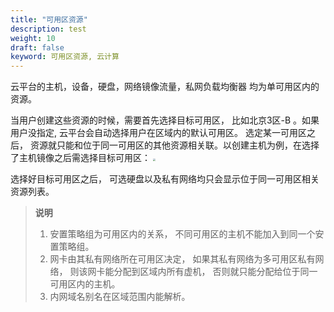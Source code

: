 ```yaml
---
title: "可用区资源"
description: test
weight: 10
draft: false
keyword: 可用区资源, 云计算
---
```


云平台的主机，设备，硬盘，网络镜像流量，私网负载均衡器 均为单可用区内的资源。

当用户创建这些资源的时候，需要首先选择目标可用区， 比如北京3区-B 。如果用户没指定, 云平台会自动选择用户在区域内的默认可用区。 选定某一可用区之后， 资源就只能和位于同一可用区的其他资源相关联。以创建主机为例，在选择了主机镜像之后需选择目标可用区：
<img src="../_images/run_instance_select_zone.png" style="zoom:25%;" />

选择好目标可用区之后， 可选硬盘以及私有网络均只会显示位于同一可用区相关资源列表。

> **说明**
>
> 1. 安置策略组为可用区内的关系， 不同可用区的主机不能加入到同一个安置策略组。
> 2. 网卡由其私有网络所在可用区决定， 如果其私有网络为多可用区私有网络， 则该网卡能分配到区域内所有虚机， 否则就只能分配给位于同一可用区内的主机。
> 3. 内网域名别名在区域范围内能解析。
